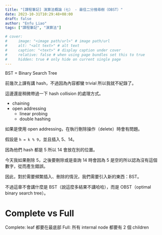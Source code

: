 ```yaml
---
title: "[課程筆記] 演算法概論（七） - 最佳二分搜尋樹（OBST）"
date: 2023-10-31T10:29:48+08:00
draft: false
author: "Enfu Liao"
tags: ["課程筆記", "演算法"]

# cover:
#     image: "<image path/url>" # image path/url
#     alt: "<alt text>" # alt text
#     caption: "<text>" # display caption under cover
#     relative: false # when using page bundles set this to true
#     hidden: true # only hide on current single page
---
```


BST = Binary Search Tree

前幾次上課有講 hash，不過因為內容都蠻 trivial 所以我就不紀錄了。

這邊還是稍微帶過一下 hash collision 的處理方式。

- chaining
- open addressing
    - linear probing
    - double hashing

如果是使用 open addressing，在執行刪除操作（delete）時會有問題。

假設是 `h = k % 9`，並且插入 5、14。

因為他們 hash 都是 5 所以 14 會放在別的位置。

今天我如果刪除 5，之後要刪除或是查詢 14 時會因為 5 是空的所以認為沒有這個數字，從而產生錯誤。

因此，對於需要頻繁插入、刪除的情況，我們需要引入新的東西：BST。

不過這章不會講什麼是 BST（說這麼多結果不講哈哈），而是 OBST（optimal binary search tree）。

# Complete vs Full

Complete: leaf 都要在最底部
Full: 所有 internal node 都要有 2 個 children